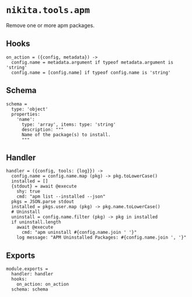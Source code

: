 
# `nikita.tools.apm`

Remove one or more apm packages.

## Hooks

    on_action = ({config, metadata}) ->
      config.name = metadata.argument if typeof metadata.argument is 'string'
      config.name = [config.name] if typeof config.name is 'string'

## Schema

    schema =
      type: 'object'
      properties:
        'name':
          type: 'array', items: type: 'string'
          description: """
          Name of the package(s) to install.
          """

## Handler

    handler = ({config, tools: {log}}) ->
      config.name = config.name.map (pkg) -> pkg.toLowerCase()
      installed = []
      {stdout} = await @execute
        shy: true
        cmd: "apm list --installed --json"
      pkgs = JSON.parse stdout
      installed = pkgs.user.map (pkg) -> pkg.name.toLowerCase()
      # Uninstall
      uninstall = config.name.filter (pkg) -> pkg in installed
      if uninstall.length
        await @execute
          cmd: "apm uninstall #{config.name.join ' '}"
        log message: "APM Uninstalled Packages: #{config.name.join ', '}"

## Exports

    module.exports =
      handler: handler
      hooks:
        on_action: on_action
      schema: schema
